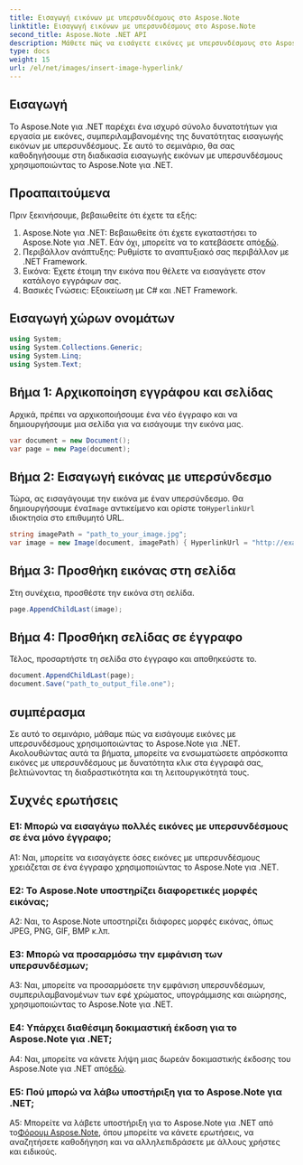 ```yaml
---
title: Εισαγωγή εικόνων με υπερσυνδέσμους στο Aspose.Note
linktitle: Εισαγωγή εικόνων με υπερσυνδέσμους στο Aspose.Note
second_title: Aspose.Note .NET API
description: Μάθετε πώς να εισάγετε εικόνες με υπερσυνδέσμους στο Aspose.Note για .NET χωρίς κόπο. Βελτιώστε τη διαδραστικότητα εγγράφων με εικόνες με δυνατότητα κλικ.
type: docs
weight: 15
url: /el/net/images/insert-image-hyperlink/
---
```

## Εισαγωγή

Το Aspose.Note για .NET παρέχει ένα ισχυρό σύνολο δυνατοτήτων για εργασία με εικόνες, συμπεριλαμβανομένης της δυνατότητας εισαγωγής εικόνων με υπερσυνδέσμους. Σε αυτό το σεμινάριο, θα σας καθοδηγήσουμε στη διαδικασία εισαγωγής εικόνων με υπερσυνδέσμους χρησιμοποιώντας το Aspose.Note για .NET.

## Προαπαιτούμενα

Πριν ξεκινήσουμε, βεβαιωθείτε ότι έχετε τα εξής:

1.  Aspose.Note για .NET: Βεβαιωθείτε ότι έχετε εγκαταστήσει το Aspose.Note για .NET. Εάν όχι, μπορείτε να το κατεβάσετε από[εδώ](https://releases.aspose.com/note/net/).
2. Περιβάλλον ανάπτυξης: Ρυθμίστε το αναπτυξιακό σας περιβάλλον με .NET Framework.
3. Εικόνα: Έχετε έτοιμη την εικόνα που θέλετε να εισαγάγετε στον κατάλογο εγγράφων σας.
4. Βασικές Γνώσεις: Εξοικείωση με C# και .NET Framework.

## Εισαγωγή χώρων ονομάτων

```csharp
using System;
using System.Collections.Generic;
using System.Linq;
using System.Text;
```

## Βήμα 1: Αρχικοποίηση εγγράφου και σελίδας

Αρχικά, πρέπει να αρχικοποιήσουμε ένα νέο έγγραφο και να δημιουργήσουμε μια σελίδα για να εισάγουμε την εικόνα μας.

```csharp
var document = new Document();
var page = new Page(document);
```

## Βήμα 2: Εισαγωγή εικόνας με υπερσύνδεσμο

Τώρα, ας εισαγάγουμε την εικόνα με έναν υπερσύνδεσμο. Θα δημιουργήσουμε ένα`Image` αντικείμενο και ορίστε το`HyperlinkUrl` ιδιοκτησία στο επιθυμητό URL.

```csharp
string imagePath = "path_to_your_image.jpg";
var image = new Image(document, imagePath) { HyperlinkUrl = "http://example.com" };
```

## Βήμα 3: Προσθήκη εικόνας στη σελίδα

Στη συνέχεια, προσθέστε την εικόνα στη σελίδα.

```csharp
page.AppendChildLast(image);
```

## Βήμα 4: Προσθήκη σελίδας σε έγγραφο

Τέλος, προσαρτήστε τη σελίδα στο έγγραφο και αποθηκεύστε το.

```csharp
document.AppendChildLast(page);
document.Save("path_to_output_file.one");
```

## συμπέρασμα

Σε αυτό το σεμινάριο, μάθαμε πώς να εισάγουμε εικόνες με υπερσυνδέσμους χρησιμοποιώντας το Aspose.Note για .NET. Ακολουθώντας αυτά τα βήματα, μπορείτε να ενσωματώσετε απρόσκοπτα εικόνες με υπερσυνδέσμους με δυνατότητα κλικ στα έγγραφά σας, βελτιώνοντας τη διαδραστικότητα και τη λειτουργικότητά τους.

## Συχνές ερωτήσεις

### Ε1: Μπορώ να εισαγάγω πολλές εικόνες με υπερσυνδέσμους σε ένα μόνο έγγραφο;

A1: Ναι, μπορείτε να εισαγάγετε όσες εικόνες με υπερσυνδέσμους χρειάζεται σε ένα έγγραφο χρησιμοποιώντας το Aspose.Note για .NET.

### Ε2: Το Aspose.Note υποστηρίζει διαφορετικές μορφές εικόνας;

A2: Ναι, το Aspose.Note υποστηρίζει διάφορες μορφές εικόνας, όπως JPEG, PNG, GIF, BMP κ.λπ.

### Ε3: Μπορώ να προσαρμόσω την εμφάνιση των υπερσυνδέσμων;

A3: Ναι, μπορείτε να προσαρμόσετε την εμφάνιση υπερσυνδέσμων, συμπεριλαμβανομένων των εφέ χρώματος, υπογράμμισης και αιώρησης, χρησιμοποιώντας το Aspose.Note για .NET.

### Ε4: Υπάρχει διαθέσιμη δοκιμαστική έκδοση για το Aspose.Note για .NET;

 A4: Ναι, μπορείτε να κάνετε λήψη μιας δωρεάν δοκιμαστικής έκδοσης του Aspose.Note για .NET από[εδώ](https://releases.aspose.com/).

### Ε5: Πού μπορώ να λάβω υποστήριξη για το Aspose.Note για .NET;

 A5: Μπορείτε να λάβετε υποστήριξη για το Aspose.Note για .NET από το[Φόρουμ Aspose.Note](https://forum.aspose.com/c/note/28), όπου μπορείτε να κάνετε ερωτήσεις, να αναζητήσετε καθοδήγηση και να αλληλεπιδράσετε με άλλους χρήστες και ειδικούς.